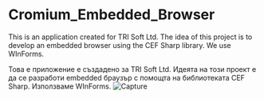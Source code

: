 # Cromium_Embedded_Browser
This is an application created for TRI Soft Ltd. The idea of ​​this project is to develop an embedded browser using the CEF Sharp library. We use WInForms.

Това е приложение е създадено за TRI Soft Ltd. Идеята на този проект е да се разработи embedded браузър с помощта на библиотеката CEF Sharp. Използваме WInForms. 
![Capture](https://github.com/steelpr/Cromium_Embedded_Browser/assets/32313275/b32fd860-a18f-40f9-9788-6ca6c07fed9f)
